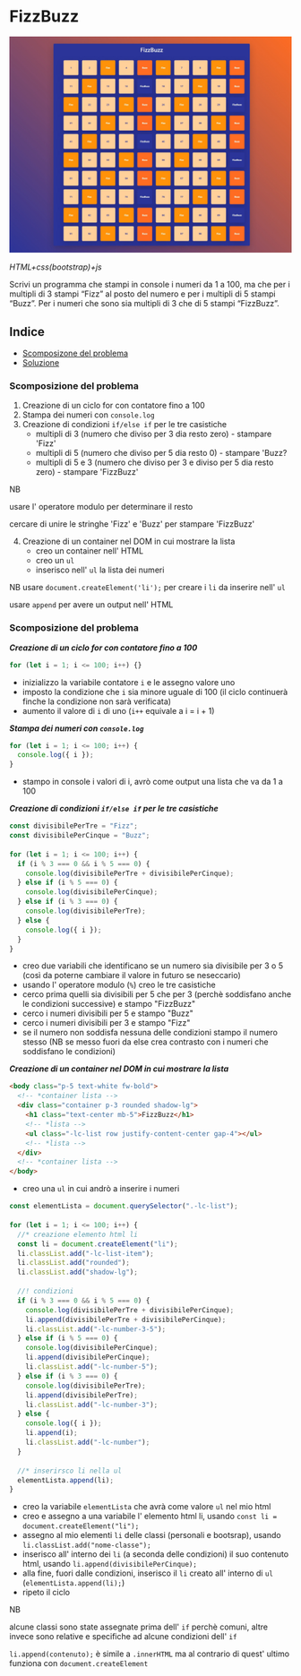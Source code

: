 # FizzBuzz

![The San Juan Mountains are beautiful!](./readme-img/fizzbuzz.jpeg)

_HTML+css(bootstrap)+js_

Scrivi un programma che stampi in console i numeri da 1 a 100, ma che per i multipli di 3 stampi “Fizz” al posto del numero e per i multipli di 5 stampi “Buzz”. Per i numeri che sono sia multipli di 3 che di 5 stampi “FizzBuzz”.

## Indice

- [Scomposizone del problema](#scomposizione-del-problema)
- [Soluzione](#soluzione)

### Scomposizione del problema

1. Creazione di un ciclo for con contatore fino a 100
2. Stampa dei numeri con `console.log`
3. Creazione di condizioni `if/else if` per le tre casistiche
   - multipli di 3 (numero che diviso per 3 dia resto zero) - stampare 'Fizz'
   - multipli di 5 (numero che diviso per 5 dia resto 0) - stampare 'Buzz?
   - multipli di 5 e 3 (numero che diviso per 3 e diviso per 5 dia resto zero) - stampare 'FizzBuzz'

NB

usare l' operatore modulo per determinare il resto

cercare di unire le stringhe 'Fizz' e 'Buzz' per stampare 'FizzBuzz'

4. Creazione di un container nel DOM in cui mostrare la lista
   - creo un container nell' HTML
   - creo un `ul`
   - inserisco nell' `ul` la lista dei numeri

NB
usare `document.createElement('li');` per creare i `li` da inserire nell' `ul`

usare `append` per avere un output nell' HTML

### Scomposizione del problema

**_Creazione di un ciclo for con contatore fino a 100_**

```js
for (let i = 1; i <= 100; i++) {}
```

- inizializzo la variabile contatore `i` e le assegno valore uno
- imposto la condizione che `i` sia minore uguale di 100 (il ciclo continuerà finche la condizione non sarà verificata)
- aumento il valore di `i` di uno (`i++` equivale a i = i + 1)

**_Stampa dei numeri con `console.log`_**

```js
for (let i = 1; i <= 100; i++) {
  console.log({ i });
}
```

- stampo in console i valori di i, avrò come output una lista che va da 1 a 100

**_Creazione di condizioni `if/else if` per le tre casistiche_**

```js
const divisibilePerTre = "Fizz";
const divisibilePerCinque = "Buzz";

for (let i = 1; i <= 100; i++) {
  if (i % 3 === 0 && i % 5 === 0) {
    console.log(divisibilePerTre + divisibilePerCinque);
  } else if (i % 5 === 0) {
    console.log(divisibilePerCinque);
  } else if (i % 3 === 0) {
    console.log(divisibilePerTre);
  } else {
    console.log({ i });
  }
}
```

- creo due variabili che identificano se un numero sia divisibile per 3 o 5 (così da poterne cambiare il valore in futuro se neseccario)
- usando l' operatore modulo (`%`) creo le tre casistiche
- cerco prima quelli sia divisibili per 5 che per 3 (perchè soddisfano anche le condizioni successive) e stampo "FizzBuzz"
- cerco i numeri divisibili per 5 e stampo "Buzz"
- cerco i numeri divisibili per 3 e stampo "Fizz"
- se il numero non soddisfa nessuna delle condizioni stampo il numero stesso (NB se messo fuori da else crea contrasto con i numeri che soddisfano le condizioni)

**_Creazione di un container nel DOM in cui mostrare la lista_**

```html
<body class="p-5 text-white fw-bold">
  <!-- *container lista -->
  <div class="container p-3 rounded shadow-lg">
    <h1 class="text-center mb-5">FizzBuzz</h1>
    <!-- *lista -->
    <ul class="-lc-list row justify-content-center gap-4"></ul>
    <!-- *lista -->
  </div>
  <!-- *container lista -->
</body>
```

- creo una `ul` in cui andrò a inserire i numeri

```js
const elementLista = document.querySelector(".-lc-list");

for (let i = 1; i <= 100; i++) {
  //* creazione elemento html li
  const li = document.createElement("li");
  li.classList.add("-lc-list-item");
  li.classList.add("rounded");
  li.classList.add("shadow-lg");

  //! condizioni
  if (i % 3 === 0 && i % 5 === 0) {
    console.log(divisibilePerTre + divisibilePerCinque);
    li.append(divisibilePerTre + divisibilePerCinque);
    li.classList.add("-lc-number-3-5");
  } else if (i % 5 === 0) {
    console.log(divisibilePerCinque);
    li.append(divisibilePerCinque);
    li.classList.add("-lc-number-5");
  } else if (i % 3 === 0) {
    console.log(divisibilePerTre);
    li.append(divisibilePerTre);
    li.classList.add("-lc-number-3");
  } else {
    console.log({ i });
    li.append(i);
    li.classList.add("-lc-number");
  }

  //* inserirsco li nella ul
  elementLista.append(li);
}
```

- creo la variabile `elementLista` che avrà come valore `ul` nel mio html
- creo e assegno a una variabile l' elemento html li, usando `const li = document.createElement("li");`
- assegno al mio elementi `li` delle classi (personali e bootsrap), usando `li.classList.add("nome-classe");`
- inserisco all' interno dei `li` (a seconda delle condizioni) il suo contenuto html, usando `li.append(divisibilePerCinque);`
- alla fine, fuori dalle condizioni, inserisco il `li` creato all' interno di `ul` (`elementLista.append(li);`)
- ripeto il ciclo

NB

alcune classi sono state assegnate prima dell' `if` perchè comuni, altre invece sono relative e specifiche ad alcune condizioni dell' `if`

`li.append(contenuto);` è simile a `.innerHTML` ma al contrario di quest' ultimo funziona con `document.createElement`
